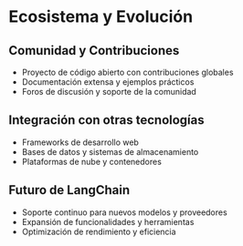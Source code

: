 # Ecosistema y Evolución

## Comunidad y Contribuciones
- Proyecto de código abierto con contribuciones globales
- Documentación extensa y ejemplos prácticos
- Foros de discusión y soporte de la comunidad

## Integración con otras tecnologías
- Frameworks de desarrollo web
- Bases de datos y sistemas de almacenamiento
- Plataformas de nube y contenedores

## Futuro de LangChain
- Soporte continuo para nuevos modelos y proveedores
- Expansión de funcionalidades y herramientas
- Optimización de rendimiento y eficiencia